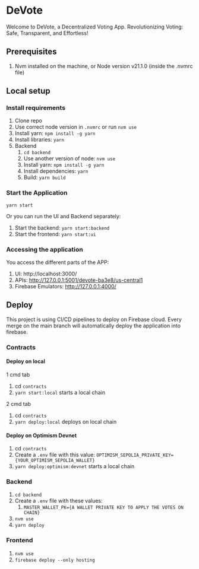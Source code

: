 # DeVote

Welcome to DeVote, a Decentralized Voting App.
Revolutionizing Voting: Safe, Transparent, and Effortless!

## Prerequisites

1. Nvm installed on the machine, or Node version v21.1.0 (inside the .nvmrc file)

## Local setup

### Install requirements

1. Clone repo
2. Use correct node version in `.nvmrc` or run `nvm use`
3. Install yarn: `npm install -g yarn`
4. Install libraries: `yarn`
5. Backend
    1. `cd backend`
    2. Use another version of node: `nvm use`
    3. Install yarn: `npm install -g yarn`
    4. Install dependencies: `yarn`
    5. Build: `yarn build`

### Start the Application

`yarn start`

Or you can run the UI and Backend separately:

1. Start the backend: `yarn start:backend`
2. Start the frontend: `yarn start:ui`

### Accessing the application

You access the different parts of the APP:

1. UI: http://localhost:3000/
2. APIs: http://127.0.0.1:5001/devote-ba3e8/us-central1
3. Firebase Emulators: http://127.0.0.1:4000/

## Deploy

This project is using CI/CD pipelines to deploy on Firebase cloud.
Every merge on the main branch will automatically deploy the application into firebase.

### Contracts

#### Deploy on local

1 cmd tab
1. cd `contracts`
2. `yarn start:local` starts a local chain

2 cmd tab
1. cd `contracts`
2. `yarn deploy:local` deploys on local chain

#### Deploy on Optimism Devnet

1. cd `contracts`
2. Create a `.env` file with this value: `OPTIMISM_SEPOLIA_PRIVATE_KEY={YOUR_OPTIMISM_SEPOLIA_WALLET}`
3. `yarn deploy:optimism:devnet` starts a local chain

### Backend

1. `cd backend`
2. Create a `.env` file with these values:
   1. `MASTER_WALLET_PK={A WALLET PRIVATE KEY TO APPLY THE VOTES ON CHAIN}`
3. `nvm use`
4. `yarn deploy`

### Frontend

1. `nvm use`
2. `firebase deploy --only hosting`
